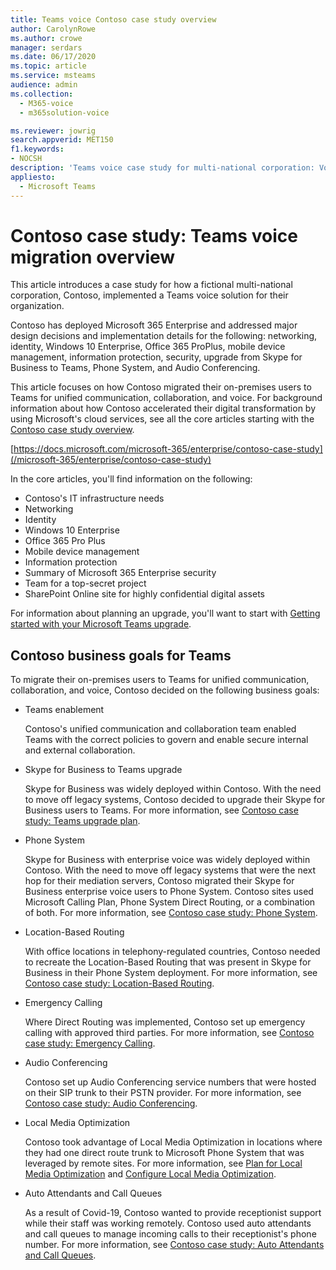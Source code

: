 ```yaml
---
title: Teams voice Contoso case study overview
author: CarolynRowe
ms.author: crowe
manager: serdars
ms.date: 06/17/2020
ms.topic: article
ms.service: msteams
audience: admin
ms.collection: 
  - M365-voice
  - m365solution-voice

ms.reviewer: jowrig
search.appverid: MET150
f1.keywords:
- NOCSH
description: 'Teams voice case study for multi-national corporation: Voice migration overview'
appliesto: 
  - Microsoft Teams
---
```


# Contoso case study: Teams voice migration overview

This article introduces a case study for how a fictional multi-national corporation, Contoso, implemented a Teams voice solution for their organization.

Contoso has deployed Microsoft 365 Enterprise and addressed major design decisions and implementation details for the following: networking, identity, Windows 10 Enterprise, Office 365 ProPlus, mobile device management, information protection, security, upgrade from Skype for Business to Teams, Phone System, and Audio Conferencing.  

This article focuses on how Contoso migrated their on-premises users to Teams for unified communication, collaboration, and voice. For background information about how Contoso accelerated their digital transformation by using Microsoft's cloud services, see all the core articles starting with the [Contoso case study overview](/microsoft-365/enterprise/contoso-case-study).

[https://docs.microsoft.com/microsoft-365/enterprise/contoso-case-study](/microsoft-365/enterprise/contoso-case-study) 

In the core articles, you'll find information on the following:  

- Contoso's IT infrastructure needs
- Networking
- Identity
- Windows 10 Enterprise
- Office 365 Pro Plus
- Mobile device management
- Information protection
- Summary of Microsoft 365 Enterprise security
- Team for a top-secret project
- SharePoint Online site for highly confidential digital assets

For information about planning an upgrade, you'll want to start with [Getting started with your Microsoft Teams upgrade](upgrade-start-here.md).

## Contoso business goals for Teams

To migrate their on-premises users to Teams for unified communication, collaboration, and voice, Contoso decided on the following business goals:

- Teams enablement 

  Contoso's unified communication and collaboration team enabled Teams with the correct policies to govern and enable secure internal and external collaboration. 

- Skype for Business to Teams upgrade 

  Skype for Business was widely deployed within Contoso. With the need to move off legacy systems, Contoso decided to upgrade their Skype for Business users to Teams. For more information, see [Contoso case study: Teams upgrade plan](voice-case-study-migration-plan.md).

- Phone System  

  Skype for Business with enterprise voice was widely deployed within Contoso. With the need to move off legacy systems that were the next hop for their mediation servers, Contoso migrated their Skype for Business enterprise voice users to Phone System. Contoso sites used Microsoft Calling Plan, Phone System Direct Routing, or a combination of both. For more information, see [Contoso case study: Phone System](voice-case-study-phone-system.md).

- Location-Based Routing 

  With office locations in telephony-regulated countries, Contoso needed to recreate the Location-Based Routing that was present in Skype for Business in their Phone System deployment. For more information, see [Contoso case study: Location-Based Routing](voice-case-study-location-based-routing.md).

- Emergency Calling 

  Where Direct Routing was implemented, Contoso set up emergency calling with approved third parties. For more information, see [Contoso case study: Emergency Calling](voice-case-study-emergency-calling.md).

- Audio Conferencing 

  Contoso set up Audio Conferencing service numbers that were hosted on their SIP trunk to their PSTN provider. For more information, see [Contoso case study: Audio Conferencing](voice-case-study-audio-conferencing.md). 

- Local Media Optimization 

  Contoso took advantage of Local Media Optimization in locations where they had one direct route trunk to Microsoft Phone System that was leveraged by remote sites. For more information, see [Plan for Local Media Optimization](direct-routing-media-optimization.md) and [Configure Local Media Optimization](direct-routing-media-optimization-configure.md).

- Auto Attendants and Call Queues

  As a result of Covid-19, Contoso wanted to provide receptionist support while their staff was working remotely. Contoso used auto attendants and call queues to manage incoming calls to their receptionist's phone number. For more information, see [Contoso case study: Auto Attendants and Call Queues](voice-case-study-call-queues.md).
